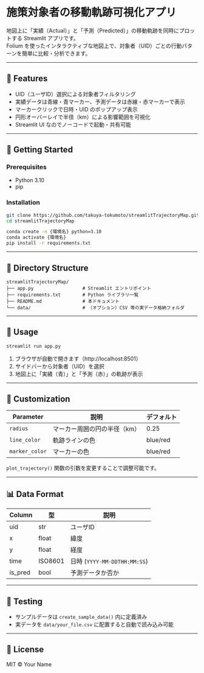 
# 施策対象者の移動軌跡可視化アプリ

地図上に「実績（Actual）」と「予測（Predicted）」の移動軌跡を同時にプロットする Streamlit アプリです。  
Folium を使ったインタラクティブな地図上で、対象者（UID）ごとの行動パターンを簡単に比較・分析できます。

---

## 📝 Features

- UID（ユーザID）選択による対象者フィルタリング  
- 実績データは青線・青マーカー、予測データは赤線・赤マーカーで表示  
- マーカークリックで日時・UID のポップアップ表示  
- 円形オーバーレイで半径（km）による影響範囲を可視化  
- Streamlit UI なのでノーコードで起動・共有可能  

---

## 🚀 Getting Started

### Prerequisites

- Python 3.10  
- pip

### Installation

```bash
git clone https://github.com/takuya-tokumoto/streamlitTrajectoryMap.git
cd streamlitTrajectoryMap
```

```bash
conda create -n {環境名} python=3.10
conda activate {環境名}
pip install -r requirements.txt

```

---

## 📂 Directory Structure

```
streamlitTrajectoryMap/
├── app.py                  # Streamlit エントリポイント
├── requirements.txt        # Python ライブラリ一覧
├── README.md               # 本ドキュメント
└── data/                   # （オプション）CSV 等の実データ格納フォルダ
```

---

## 🎯 Usage

```bash
streamlit run app.py
```

1. ブラウザが自動で開きます（http://localhost:8501）  
2. サイドバーから対象者（UID）を選択  
3. 地図上に「実績（青）」と「予測（赤）」の軌跡が表示  

---

## 🔧 Customization

| Parameter     | 説明                           | デフォルト |
|---------------|--------------------------------|------------|
| `radius`      | マーカー周囲の円の半径（km）    | 0.25       |
| `line_color`  | 軌跡ラインの色                 | blue/red   |
| `marker_color`| マーカーの色                   | blue/red   |

`plot_trajectory()` 関数の引数を変更することで調整可能です。

---

## 📊 Data Format

| Column | 型      | 説明                              |
|--------|---------|-----------------------------------|
| uid    | str     | ユーザID                          |
| x      | float   | 緯度                              |
| y      | float   | 経度                              |
| time   | ISO8601 | 日時 (`YYYY-MM-DDTHH:MM:SS`)       |
| is_pred| bool    | 予測データか否か                  |

---

## 🧪 Testing

- サンプルデータは `create_sample_data()` 内に定義済み  
- 実データを `data/your_file.csv` に配置すると自動で読み込み可能

---

## 📄 License

MIT © Your Name
```
